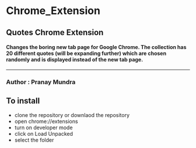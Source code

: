 # Chrome_Extension
## Quotes Chrome Extension
#### Changes the boring new tab page for Google Chrome. The collection has 20 different quotes (will be expanding further) which are chosen randomly and is displayed instead of the new tab page.
___
### Author : Pranay Mundra

## To install
* clone the repository or downlaod the repository
* open chrome://extensions
* turn on developer mode
* click on Load Unpacked
* select the folder


